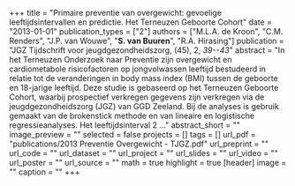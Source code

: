 +++
title = "Primaire preventie van overgewicht: gevoelige leeftijdsintervallen en predictie. Het Terneuzen Geboorte Cohort"
date = "2013-01-01"
publication_types = ["2"]
authors = ["M.L.A. de Kroon", "C.M. Renders", "J.P. van Wouwe", "**S. van Buuren**", "R.A. Hirasing"]
publication = "JGZ Tijdschrift voor jeugdgezondheidszorg, (45), 2, _39--43_"
abstract = "In het Terneuzen Onderzoek naar Preventie zijn overgewicht en cardiometabole risicofactoren op jongvolwassen leeftijd bestudeerd in relatie tot de veranderingen in body mass index (BMI) tussen de geboorte en 18-jarige leeftijd. Deze studie is gebaseerd op het Terneuzen Geboorte Cohort, waarbij prospectief verkregen gegevens zijn verkregen via de jeugdgezondheidszorg (JGZ) van GGD Zeeland. Bij de analyses is gebruik gemaakt van de brokenstick methode en van lineaire en logistische regressieanalyses. Het leeftijdsinterval 2 …"
abstract_short = ""
image_preview = ""
selected = false
projects = []
tags = []
url_pdf = "publications/2013 Preventie Overgewicht - TJGZ.pdf"
url_preprint = ""
url_code = ""
url_dataset = ""
url_project = ""
url_slides = ""
url_video = ""
url_poster = ""
url_source = ""
math = true
highlight = true
[header]
image = ""
caption = ""
+++
